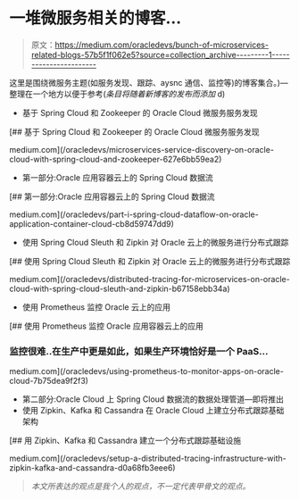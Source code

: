 # 一堆微服务相关的博客…

> 原文：<https://medium.com/oracledevs/bunch-of-microservices-related-blogs-57b5f1f062e5?source=collection_archive---------1----------------------->

这里是围绕微服务主题(如服务发现、跟踪、aysnc 通信、监控等)的博客集合。)—整理在一个地方以便于参考(*条目将随着新博客的发布而添加* d)

*   基于 Spring Cloud 和 Zookeeper 的 Oracle Cloud 微服务服务发现

[](/oracledevs/microservices-service-discovery-on-oracle-cloud-with-spring-cloud-and-zookeeper-627e6bb59ea2) [## 基于 Spring Cloud 和 Zookeeper 的 Oracle Cloud 微服务服务发现

medium.com](/oracledevs/microservices-service-discovery-on-oracle-cloud-with-spring-cloud-and-zookeeper-627e6bb59ea2) 

*   第一部分:Oracle 应用容器云上的 Spring Cloud 数据流

[](/oracledevs/part-i-spring-cloud-dataflow-on-oracle-application-container-cloud-cb8d59747dd9) [## 第一部分:Oracle 应用容器云上的 Spring Cloud 数据流

medium.com](/oracledevs/part-i-spring-cloud-dataflow-on-oracle-application-container-cloud-cb8d59747dd9) 

*   使用 Spring Cloud Sleuth 和 Zipkin 对 Oracle 云上的微服务进行分布式跟踪

[](/oracledevs/distributed-tracing-for-microservices-on-oracle-cloud-with-spring-cloud-sleuth-and-zipkin-b67158ebb34a) [## 使用 Spring Cloud Sleuth 和 Zipkin 对 Oracle 云上的微服务进行分布式跟踪

medium.com](/oracledevs/distributed-tracing-for-microservices-on-oracle-cloud-with-spring-cloud-sleuth-and-zipkin-b67158ebb34a) 

*   使用 Prometheus 监控 Oracle 云上的应用

[](/oracledevs/using-prometheus-to-monitor-apps-on-oracle-cloud-7b75dea9f2f3) [## 使用 Prometheus 监控 Oracle 应用容器云上的应用

### 监控很难..在生产中更是如此，如果生产环境恰好是一个 PaaS…

medium.com](/oracledevs/using-prometheus-to-monitor-apps-on-oracle-cloud-7b75dea9f2f3) 

*   第二部分:Oracle Cloud 上 Spring Cloud 数据流的数据处理管道—即将推出
*   使用 Zipkin、Kafka 和 Cassandra 在 Oracle Cloud 上建立分布式跟踪基础架构

[](/oracledevs/setup-a-distributed-tracing-infrastructure-with-zipkin-kafka-and-cassandra-d0a68fb3eee6) [## 用 Zipkin、Kafka 和 Cassandra 建立一个分布式跟踪基础设施

medium.com](/oracledevs/setup-a-distributed-tracing-infrastructure-with-zipkin-kafka-and-cassandra-d0a68fb3eee6) 

> *本文所表达的观点是我个人的观点，不一定代表甲骨文的观点。*